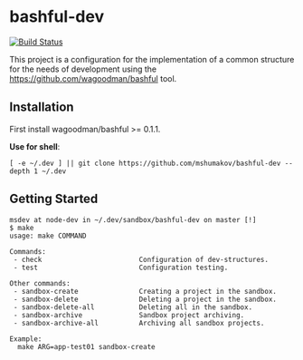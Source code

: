 # bashful-dev

[![Build Status](https://github-ci.msdev-storage.com/api/badges/mshumakov/bashful-dev/status.svg)](https://github-ci.msdev-storage.com/mshumakov/bashful-dev)

This project is a configuration for the implementation of a common structure for the needs of development using the https://github.com/wagoodman/bashful tool.

## Installation

First install wagoodman/bashful >= 0.1.1.

**Use for shell**:

```shell script 
[ -e ~/.dev ] || git clone https://github.com/mshumakov/bashful-dev --depth 1 ~/.dev
```

## Getting Started

```shell script
msdev at node-dev in ~/.dev/sandbox/bashful-dev on master [!]
$ make
usage: make COMMAND

Commands:
 - check                        Configuration of dev-structures.
 - test                         Configuration testing.

Other commands:
 - sandbox-create               Creating a project in the sandbox.
 - sandbox-delete               Deleting a project in the sandbox.
 - sandbox-delete-all           Deleting all in the sandbox.
 - sandbox-archive              Sandbox project archiving.
 - sandbox-archive-all          Archiving all sandbox projects.

Example:
  make ARG=app-test01 sandbox-create
```